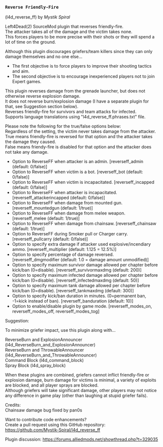 ### `Reverse Friendly-Fire`
(l4d_reverse_ff) by *_Mystik Spiral_*

Left4Dead(2) SourceMod plugin that reverses friendly-fire.  
The attacker takes all of the damage and the victim takes none.  
This forces players to be more precise with their shots or they will spend a lot of time on the ground.

Although this plugin discourages griefers/team killers since they can only damage themselves and no one else...

- The first objective is to force players to improve their shooting tactics and aim.  
- The second objective is to encourage inexperienced players not to join Expert games.

This plugin reverses damage from the grenade launcher, but does not otherwise reverse explosion damage.  
It does not reverse burn/explosion damage (I have a separate plugin for that, see Suggestion section below).  
Reverses friendly-fire for survivors and team attacks for infected.  
Supports language translations using "l4d_reverse_ff.phrases.txt" file.

Please note the following for the true/false options below:  
Regardless of the setting, the victim never takes damage from the attacker.  
True means friendly-fire is reversed for that option and the attacker takes the damage they caused.  
False means friendy-fire is disabled for that option and the attacker does not take any damage.

- Option to ReverseFF when attacker is an admin. [reverseff_admin (default: 0/false)]  
- Option to ReverseFF when victim is a bot. [reverseff_bot (default: 0/false)]  
- Option to ReverseFF when victim is incapacitated. [reverseff_incapped (default: 0/false)]  
- Option to ReverseFF when attacker is incapacitated.  [reverseff_attackerincapped (default: 0/false)]  
- Option to ReverseFF when damage from mounted gun.  [reverseff_mountedgun (default: 1/true)]  
- Option to ReverseFF when damage from melee weapon.  [reverseff_melee (default: 1/true)]  
- Option to ReverseFF when damage from chainsaw.  [reverseff_chainsaw (default: 1/true)]  
- Option to ReverseFF during Smoker pull or Charger carry. [reverseff_pullcarry (default: 0/false)]  
- Option to specify extra damage if attacker used explosive/incendiary ammo. [reverseff_multiplier (default: 1.125 = 12.5%)]  
- Option to specify percentage of damage reversed. [reverseff_dmgmodifier (default: 1.0 = damage amount unmodified)]
- Option to specify maximum survivor damage allowed per chapter before kick/ban (0=disable). [reverseff_survivormaxdmg (default: 200)]  
- Option to specify maximum infected damage allowed per chapter before kick/ban (0=disable). [reverseff_infectedmaxdmg (default: 50)]  
- Option to specify maximum tank damage allowed per chapter before kick/ban (0=disable).  [reverseff_tankmaxdmg (default: 300)]  
- Option to specify kick/ban duration in minutes. (0=permanent ban, -1=kick instead of ban). [reverseff_banduration (default: 10)]  
- Option to enable/disable plugin by game mode. [reverseff_modes_on, reverseff_modes_off, reverseff_modes_tog]


Suggestion:

To minimize griefer impact, use this plugin along with...

ReverseBurn and ExplosionAnnouncer (l4d_ReverseBurn_and_ExplosionAnnouncer)  
ReverseBurn and ThrowableAnnouncer (l4d_ReverseBurn_and_ThrowableAnnouncer)  
Command Block (l4d_command_block)  
Spray Block (l4d_spray_block)  
  
When these plugins are combined, griefers cannot inflict friendly-fire or explosion damage, burn damage for victims is minimal, a variety of exploits are blocked, and all player sprays are blocked.  
Although griefers will take significant damage, other players may not notice any difference in game play (other than laughing at stupid griefer fails).


Credits:  
Chainsaw damage bug fixed by pan0s

Want to contribute code enhancements?  
Create a pull request using this GitHub repository: https://github.com/Mystik-Spiral/l4d_reverse_ff

Plugin discussion: https://forums.alliedmods.net/showthread.php?t=329035
